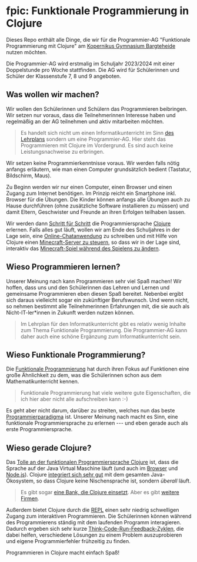 # fpic: Funktionale Programmierung in Clojure

Dieses Repo enthält alle Dinge, die wir für die Programmier-AG "Funktionale
Programmierung mit Clojure" am [Kopernikus Gymnasium
Bargteheide](https://kopernikus.de/) nutzen möchten.

Die Programmier-AG wird erstmalig im Schuljahr 2023/2024 mit einer Doppelstunde
pro Woche stattfinden. Die AG wird für Schülerinnen und Schüler der Klassenstufe
7, 8 und 9 angeboten.

## Was wollen wir machen?

Wir wollen den Schülerinnen und Schülern das Programmieren beibringen. Wir
setzen nur voraus, dass die Teilnehmerinnen Interesse haben und regelmäßig an
der AG teilnehmen und aktiv mitarbeiten möchten.

> Es handelt sich nicht um einen Informatikunterricht im Sinn [des
> Lehrplans](https://fachportal.lernnetz.de/sh/faecher/informatik/fachanforderungen.html)
> sondern um eine Programmier-AG. Hier steht das Programmieren mit Clojure im
> Vordergrund. Es sind auch keine Leistungsnachweise zu erbringen.

Wir setzen keine Programmierkenntnisse voraus. Wir werden falls nötig anfangs
erläutern, wie man einen Computer grundsätzlich bedient (Tastatur, Bildschirm,
Maus).

Zu Beginn werden wir nur einen Computer, einen Browser und einen Zugang zum
Internet benötigen. Im Prinzip reicht ein Smartphone inkl. Browser für die
Übungen. Die Kinder können anfangs alle Übungen auch zu Hause durchführen (ohne
zusätzliche Software installieren zu müssen) und damit Eltern, Geschwister und
Freunde an ihren Erfolgen teilhaben lassen. 

Wir werden dann [Schritt für Schritt](inhalte.md) die Programmiersprache
[Clojure](https://de.wikipedia.org/wiki/Clojure) erlernen. Falls alles gut
läuft, wollen wir am Ende des Schuljahres in der Lage sein, eine
[Online-Chatanwendung](mqtt-example/README.md) zu schreiben und mit Hilfe von
Clojure einen [Minecraft-Server zu
steuern](https://github.com/henrik42/witchcraft-workshop), so dass wir in der
Lage sind, interaktiv das [Minecraft-Spiel während des Spielens zu
ändern](https://www.youtube.com/watch?v=qgQwhc_DDSY).

## Wieso Programmieren lernen?

Unserer Meinung nach kann Programmieren sehr viel Spaß machen! Wir hoffen, dass
uns und den Schülerinnen das Lehren und Lernen und gemeinsame Programmieren eben
diesen Spaß bereitet. Nebenbei ergibt sich daraus vielleicht sogar ein
zukünftiger Berufswunsch. Und wenn nicht, so nehmen bestimmt alle
Teilnehmerinnen Erfahrungen mit, die sie auch als Nicht-IT-ler*innen in Zukunft
werden nutzen können.

> Im Lehrplan für den Informatikunterricht gibt es relativ wenig Inhalte zum
> Thema Funktionale Programmierung. Die Programmier-AG kann daher auch eine
> schöne Ergänzung zum Informatikunterricht sein.

## Wieso Funktionale Programmierung?

Die [Funktionale
Programmierung](https://de.wikipedia.org/wiki/Funktionale_Programmierung) hat
durch ihren Fokus auf Funktionen eine große Ähnlichkeit zu dem, was die
Schülerinnen schon aus dem Mathematikunterricht kennen.

> Funktionale Programmierung hat viele weitere gute Eigenschaften, die ich hier
> aber nicht alle aufschreiben kann :-)

Es geht aber nicht darum, darüber zu streiten, welches nun das beste
[Programmierparadigma](https://de.wikipedia.org/wiki/Programmierparadigma) ist.
Unserer Meinung nach macht es Sinn, eine funktionale Programmiersprache zu
erlernen --- und eben gerade auch als erste Programmiersprache.

## Wieso gerade Clojure?

Das [Tolle an der funktionalen Programmiersprache
Clojure](https://itrevolution.com/articles/love-letter-to-clojure-part-1/) ist,
dass die Sprache auf der Java Virtual Maschine läuft (und auch im
[Browser](https://clojurescript.org/index) und
[Node.js](https://practical.li/clojurescript/quickstart/nodejs/)). Clojure
[integriert sich sehr gut](https://clojure.org/reference/java_interop) mit dem
gesamten Java-Ökosystem, so dass Clojure keine Nischensprache ist, sondern
*überall* läuft.

> Es gibt sogar [eine Bank, die Clojure
> einsetzt](https://www.finextra.com/newsarticle/36297/nubank-buys-firm-behind-clojure-programming-language).
> Aber es gibt [weitere Firmen](https://clojure.org/community/companies).

Außerdem bietet Clojure durch die
[REPL](https://clojure.org/guides/repl/basic_usage) einen sehr niedrig
schwelligen Zugang zum interaktiven Programmieren. Die Schülerinnen können
während des Programmierens ständig mit dem laufenden Programm interagieren.
Dadurch ergeben sich sehr kurze
[Think-Code-Run-Feedback-Zyklen](https://practical.li/clojure/introduction/repl-workflow/),
die dabei helfen, verschiedene Lösungen zu einem Problem auszuprobieren und
eigene Programmierfehler frühzeitig zu finden.

Programmieren in Clojure macht einfach Spaß!
